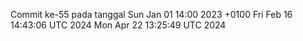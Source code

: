 Commit ke-55 pada tanggal Sun Jan 01 14:00 2023 +0100
Fri Feb 16 14:43:06 UTC 2024
Mon Apr 22 13:25:49 UTC 2024
